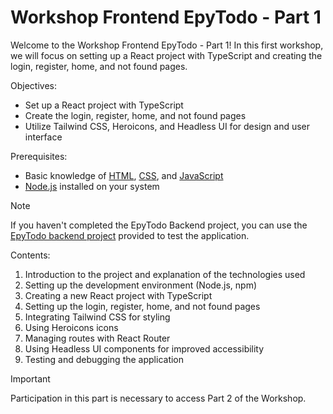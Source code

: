 # Workshop Frontend EpyTodo - Part 1

Welcome to the Workshop Frontend EpyTodo - Part 1! In this first workshop, we will focus on setting up a React project with TypeScript and creating the login, register, home, and not found pages.

Objectives:
- Set up a React project with TypeScript
- Create the login, register, home, and not found pages
- Utilize Tailwind CSS, Heroicons, and Headless UI for design and user interface

Prerequisites:
- Basic knowledge of [HTML](https://developer.mozilla.org/en-US/docs/Learn/HTML), [CSS](https://developer.mozilla.org/en-US/docs/Web/CSS), and [JavaScript](https://developer.mozilla.org/en-US/docs/Web/JavaScript)
- [Node.js](https://github.com/LouisLanganay/Workshop-FrontEnd-Epytodo/blob/main/Partie1/INSTALL%20AND%20SETUP.md#install-nodejs) installed on your system

> [!NOTE]
> If you haven't completed the EpyTodo Backend project, you can use the [EpyTodo backend project](https://github.com/LouisLanganay/Workshop-FrontEnd-Epytodo/tree/main/Backend) provided to test the application.

Contents:
1. Introduction to the project and explanation of the technologies used
2. Setting up the development environment (Node.js, npm)
3. Creating a new React project with TypeScript
4. Setting up the login, register, home, and not found pages
5. Integrating Tailwind CSS for styling
6. Using Heroicons icons
7. Managing routes with React Router
8. Using Headless UI components for improved accessibility
9. Testing and debugging the application

> [!IMPORTANT]
> Participation in this part is necessary to access Part 2 of the Workshop.